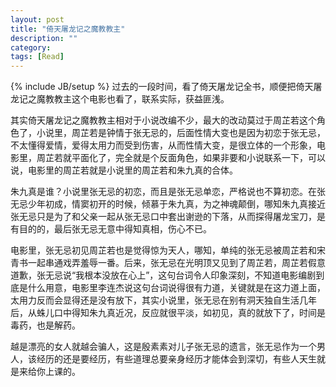 ```yaml
---
layout: post
title: "倚天屠龙记之魔教教主"
description: ""
category: 
tags: [Read]
---
```

{% include JB/setup %}
过去的一段时间，看了倚天屠龙记全书，顺便把倚天屠龙记之魔教教主这个电影也看了，联系实际，获益匪浅。

其实倚天屠龙记之魔教教主相对于小说改编不少，最大的改动莫过于周芷若这个角色了，小说里，周芷若是钟情于张无忌的，后面性情大变也是因为初恋于张无忌，不太懂得爱情，爱得太用力而受到伤害，从而性情大变，是很立体的一个形象，电影里，周芷若就平面化了，完全就是个反面角色，如果非要和小说联系一下，可以说，电影里的周芷若就是小说里的周芷若和朱九真的合体。

朱九真是谁？小说里张无忌的初恋，而且是张无忌单恋，严格说也不算初恋。在张无忌少年初成，情窦初开的时候，倾慕于朱九真，为之神魂颠倒，哪知朱九真接近张无忌只是为了和父亲一起从张无忌口中套出谢逊的下落，从而探得屠龙宝刀，是有目的的，最后张无忌无意中得知真相，伤心不已。

电影里，张无忌初见周芷若也是觉得惊为天人，哪知，单纯的张无忌被周芷若和宋青书一起串通戏弄羞辱一番。后来，张无忌在光明顶又见到了周芷若，周芷若假意道歉，张无忌说“我根本没放在心上”，这句台词令人印象深刻，不知道电影编剧到底是什么用意，电影里李连杰说这句台词说得很有力道，关键就是在这力道上面，太用力反而会显得还是没有放下，其实小说里，张无忌在别有洞天独自生活几年后，从蛛儿口中得知朱九真近况，反应就很平淡，如初见，真的就放下了，时间是毒药，也是解药。

越是漂亮的女人就越会骗人，这是殷素素对儿子张无忌的遗言，张无忌作为一个男人，该经历的还是要经历，有些道理总要亲身经历才能体会到深切，有些人天生就是来给你上课的。
